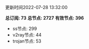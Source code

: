 更新时间2022-07-28 13:32:00

**总订阅: 73**
**总节点: 2727**
**有效节点: 396**
- ss节点: 299
- v2ray节点: 44
- trojan节点: 53
